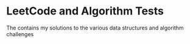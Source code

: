 # LeetCode and Algorithm Tests
The contains my solutions to the various data structures and 
 algorithm challenges
